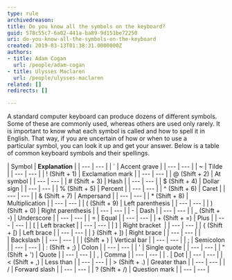 ```yaml
---
type: rule
archivedreason: 
title: Do you know all the symbols on the keyboard?
guid: 578c55c7-6a02-441a-ba89-9d151be72250
uri: do-you-know-all-the-symbols-on-the-keyboard
created: 2019-03-13T01:38:31.0000000Z
authors:
- title: Adam Cogan
  url: /people/adam-cogan
- title: Ulysses Maclaren
  url: /people/ulysses-maclaren
related: []
redirects: []

---
```


A standard computer keyboard can produce dozens of different symbols. Some of these are commonly used, whereas others are used only rarely. It is important to know what each symbol is called and how to spell it in English. That way, if you are uncertain of how or when to use a particular symbol, you can look it up and get your answer. Below is a table of common keyboard symbols and their spellings. 

<!--endintro-->




| Symbol
 |  **Explanation** 
 |
| --- | --- |
| `
 | Accent grave |
| --- | --- |
| ~
 | Tilde
 |
| --- | --- |
| ! (Shift + 1)
 | Exclamation mark
 |
| --- | --- |
| @ (Shift + 2)
 | At symbol
 |
| --- | --- |
| # (Shift + 3) | Hash
 |
| --- | --- |
| $ (Shift + 4)
 | Dollar sign |
| --- | --- |
| % (Shift + 5) 
 | Percent |
| --- | --- |
| ^ (Shift + 6)
 | Caret |
| --- | --- |
| & (Shift + 7)
 | Ampersand |
| --- | --- |
| \* (Shift + 8)
 | Multiplication |
| --- | --- |
| ( (Shift + 9)
 | Left parenthesis
 |
| --- | --- |
| ) (Shift + 0)
 | Right parenthesis
 |
| --- | --- |
| -
 | Dash
 |
| --- | --- |
| \_ (Shift + -)
 | Underscore |
| --- | --- |
| =
 | Equal |
| --- | --- |
| + (Shift + =)
 | Plus |
| --- | --- |
| [
 | Left bracket
 |
| --- | --- |
| ] | Right bracket 
 |
| --- | --- |
| { (Shift + [)
 | Left brace |
| --- | --- |
| } (Shift + ])
 | Right brace |
| --- | --- |
| \
 | Backslash
 |
| --- | --- |
| | (Shift + \) 
 | Vertical bar 
 |
| --- | --- |
| ;
 | Semicolon |
| --- | --- |
| : (Shift + ;)
 | Colon 
 |
| --- | --- |
| '
 | Single quote |
| --- | --- |
| " (Shift + ')
 | Quote |
| --- | --- |
| ,
 | Comma |
| --- | --- |
| .
 | Dot 
 |
| --- | --- |
| &lt; (Shift + ,)
 | Less than
 |
| --- | --- |
| &gt; (Shift + .)
 | Greater than
 |
| --- | --- |
| /
 | Forward slash |
| --- | --- |
| ? (Shift + /)
 | Question mark |
| --- | --- |
